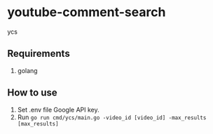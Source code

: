 # youtube-comment-search
ycs

## Requirements
1. golang

## How to use
1. Set .env file Google API key.
2. Run `go run cmd/ycs/main.go -video_id [video_id] -max_results [max_results]`
